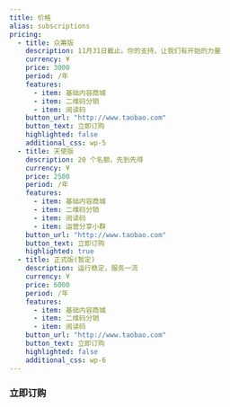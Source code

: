 ```yaml
---
title: 价格
alias: subscriptions
pricing:
  - title: 众筹版
    description: 11月31日截止。你的支持，让我们有开始的力量
    currency: ¥
    price: 3000
    period: /年
    features:
      - item: 基础内容商城
      - item: 二维码分销
      - item: 阅读码
    button_url: "http://www.taobao.com"
    button_text: 立即订购
    highlighted: false
    additional_css: wp-5
  - title: 天使版
    description: 20 个名额，先到先得
    currency: ¥
    price: 2500
    period: /年
    features:
      - item: 基础内容商城
      - item: 二维码分销
      - item: 阅读码
      - item: 运营分享小群
    button_url: "http://www.taobao.com"
    button_text: 立即订购
    highlighted: true
  - title: 正式版(暂定)
    description: 运行稳定，服务一流
    currency: ¥
    price: 6000
    period: /年
    features:
      - item: 基础内容商城
      - item: 二维码分销
      - item: 阅读码
    button_url: "http://www.taobao.com"
    button_text: 立即订购
    highlighted: false
    additional_css: wp-6
---
```

### 立即订购
